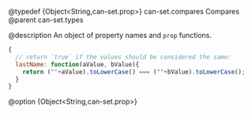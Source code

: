 @typedef {Object<String,can-set.prop>} can-set.compares Compares
@parent can-set.types


@description An object of property names and `prop` functions.

```javascript
{
  // return `true` if the values should be considered the same:
  lastName: function(aValue, bValue){
    return (""+aValue).toLowerCase() === (""+bValue).toLowerCase();
  }
}
```


@option {Object<String,can-set.prop>}
